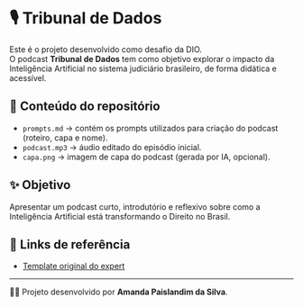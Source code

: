# 🎙️ Tribunal de Dados

Este é o projeto desenvolvido como desafio da DIO.  
O podcast **Tribunal de Dados** tem como objetivo explorar o impacto da Inteligência Artificial no sistema judiciário brasileiro, de forma didática e acessível.

## 📂 Conteúdo do repositório
- `prompts.md` → contém os prompts utilizados para criação do podcast (roteiro, capa e nome).
- `podcast.mp3` → áudio editado do episódio inicial.
- `capa.png` → imagem de capa do podcast (gerada por IA, opcional).

## ✨ Objetivo
Apresentar um podcast curto, introdutório e reflexivo sobre como a Inteligência Artificial está transformando o Direito no Brasil.

## 🔗 Links de referência
- [Template original do expert](https://github.com/felipeAguiarCode/prompts-for-podcast-generate-by-ia)

---
👩‍💻 Projeto desenvolvido por **Amanda Paislandim da Silva**.
